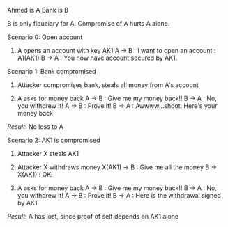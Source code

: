 Ahmed  is A
Bank   is B

B is only fiduciary for A.
Compromise of A hurts A alone.
 
Scenario 0: Open account

1. A opens an account with key AK1
A -> B : I want to open an account : A1(AK1)
B -> A : You now have account secured by AK1. 

Scenario 1: Bank compromised

1. Attacker compromises bank, steals all money from A's account

2. A asks for money back
A -> B : Give me my money back!!
B -> A : No, you withdrew it!
A -> B : Prove it!
B -> A : Awwww...shoot. Here's your money back

*Result*: No loss to A

Scenario 2: AK1 is compromised

1. Attacker X steals AK1

2. Attacker X withdraws money
X(AK1) -> B : Give me all the money
B -> X(AK1) : OK!

3. A asks for money back
A -> B : Give me my money back!!
B -> A : No, you withdrew it!
A -> B : Prove it!
B -> A : Here is the withdrawal signed by AK1

*Result*: A has lost, since proof of self depends on AK1 alone
